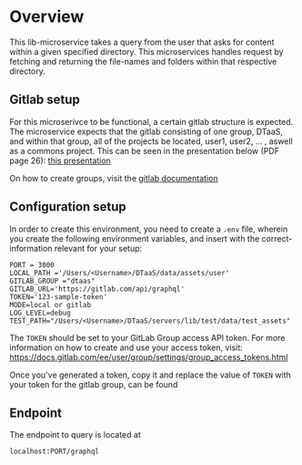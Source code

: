 # Overview

This lib-microservice takes a query from the user that asks for content within a given specified directory. This microservices handles request by fetching and returning the file-names and folders within that respective directory.

## Gitlab setup

For this microserivce to be functional, a certain gitlab structure is expected. The microservice expects that the gitlab consisting of one group, DTaaS, and within that group, all of the projects be located, user1, user2, ... , aswell as a commons project. This can be seen in the presentation below (PDF page 26):
[this presentation](/docs/DTaaS-overview.pdf)

On how to create groups, visit the [gitlab documentation](https://docs.gitlab.com/ee/user/group/)

## Configuration setup

In order to create this environment, you need to create a `.env` file, wherein you create the following environment variables,
and insert with the correct-information relevant for your setup:

```
PORT = 3000
LOCAL_PATH ='/Users/<Username>/DTaaS/data/assets/user'
GITLAB_GROUP ="dtaas"
GITLAB_URL='https://gitlab.com/api/graphql'
TOKEN='123-sample-token'
MODE=local or gitlab
LOG_LEVEL=debug
TEST_PATH="/Users/<Username>/DTaaS/servers/lib/test/data/test_assets"
```

The `TOKEN` should be set to your GitLab Group access API token. For more information on how to create and use your access token, visit:
https://docs.gitlab.com/ee/user/group/settings/group_access_tokens.html

Once you've generated a token, copy it and replace the value of `TOKEN` with your token for the gitlab group, can be found

## Endpoint

The endpoint to query is located at

```
localhost:PORT/graphql
```
